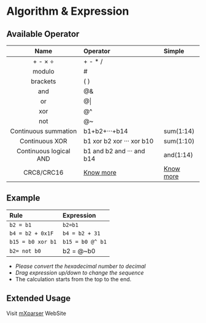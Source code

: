 # Algorithm & Expression

## Available Operator

| Name | Operator | Simple |
| :---: | :--- | :--- |
| + - × ÷ | + - \* / |  |
| modulo | \# |  |
| brackets | \( \) |  |
| and | @& |  |
| or | @\| |  |
| xor | @^ |  |
| not | @~ |  |
| Continuous summation | b1+b2+···+b14 | sum\(1:14\) |
| Continuous XOR | b1 xor b2 xor ··· xor b10 | sum\(1:10\) |
| Continuous logical AND | b1 and b2 and ··· and b14 | and\(1:14\) |
| CRC8/CRC16 | [Know more](https://why.yuyeye.cc/post/how-to-calculate-crc8-and-crc16-in-mtools/) | [Know more](https://why.yuyeye.cc/post/how-to-calculate-crc8-and-crc16-in-mtools/) |

## Example

| Rule | Expression |
| :--- | :--- |
| `b2 = b1` | `b2=b1` |
| `b4 = b2 + 0x1F` | `b4 = b2 + 31` |
| `b15 = b0 xor b1` | `b15 = b0 @^ b1` |
| `b2= not b0` | b2 = @~b0 |

* _Please convert the hexadecimal number to decimal_ 
* _Drag expression up/down to change the sequence_
* The calculation starts from the top to the end.

## Extended Usage

Visit [mXparser](http://mathparser.org/?s=Bitwise) WebSite

